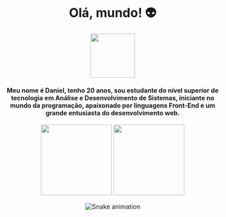 <h1 align="center">Olá, mundo! 👽 </h1>

<div align="center">
	<img src="https://i.picasion.com/pic92/54b08c1d820d098f5d10616639bc6de8.gif" width="100" height="100"/>
</div>

<h4 align= "center">
  Meu nome é Daniel, tenho 20 anos, sou estudante do nível superior de tecnologia em Análise e Desenvolvimento de Sistemas, iniciante no mundo da programação, apaixonado por linguagens Front-End e um grande entusiasta do desenvolvimento web. 
</h4>

<div align="center">
  <img height="160em" src="https://github-readme-stats.vercel.app/api?username=danielsantos404&show_icons=true&theme=dark"/>
  <img height="160em" src="https://github-readme-stats.vercel.app/api/top-langs/?username=danielsantos404&layout=compact&theme=dark"/>
</div>

<div align="center">

  ![Snake animation](https://github.com/danielbped/danielbped/blob/output/github-contribution-grid-snake.svg)
  
</div>

##
